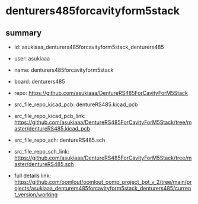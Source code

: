 # denturers485forcavityform5stack
 
## summary 
* id: asukiaaa_denturers485forcavityform5stack_denturers485
* user: asukiaaa
* name: denturers485forcavityform5stack
* board: denturers485
* repo: https://github.com/asukiaaa/DentureRS485ForCavityForM5Stack
* src_file_repo_kicad_pcb: dentureRS485.kicad_pcb
* src_file_repo_kicad_pcb_link: https://github.com/asukiaaa/DentureRS485ForCavityForM5Stack/tree/master/dentureRS485.kicad_pcb


* src_file_repo_sch: dentureRS485.sch
* src_file_repo_sch_link: https://github.com/asukiaaa/DentureRS485ForCavityForM5Stack/tree/master/dentureRS485.sch
* full details link: https://github.com/oomlout/oomlout_oomp_project_bot_v_2/tree/main/projects/asukiaaa_denturers485forcavityform5stack_denturers485/current_version/working  






